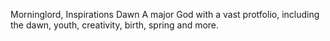 Morninglord, Inspirations Dawn
A major God with a vast protfolio, including the dawn, youth, creativity, birth, spring and more.